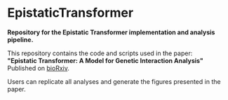 # EpistaticTransformer

**Repository for the Epistatic Transformer implementation and analysis pipeline.**

This repository contains the code and scripts used in the paper:  
**"Epistatic Transformer: A Model for Genetic Interaction Analysis"**  
Published on [bioRxiv](https://www.biorxiv.org/content/10.1101/2024.09.22.614318v1).

Users can replicate all analyses and generate the figures presented in the paper.


